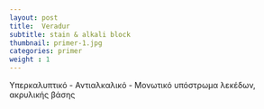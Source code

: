 ```yaml
---
layout: post
title:  Veradur
subtitle: stain & alkali block
thumbnail: primer-1.jpg 
categories: primer
weight : 1
---
```


Υπερκαλυπτικό - Αντιαλκαλικό - Μονωτικό υπόστρωμα λεκέδων, ακρυλικής βάσης